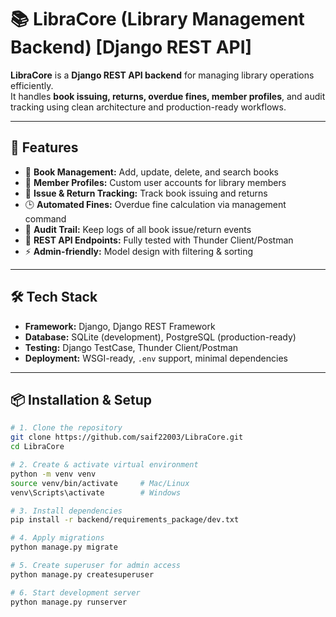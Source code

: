 # 📚 LibraCore (Library Management Backend) [Django REST API]
**LibraCore** is a **Django REST API backend** for managing library operations efficiently.  
It handles **book issuing, returns, overdue fines, member profiles**, and audit tracking using clean architecture and production-ready workflows.

---

## 🚀 Features
- 📖 **Book Management:** Add, update, delete, and search books  
- 👤 **Member Profiles:** Custom user accounts for library members  
- 🔄 **Issue & Return Tracking:** Track book issuing and returns  
- 🕒 **Automated Fines:** Overdue fine calculation via management command  
- 📝 **Audit Trail:** Keep logs of all book issue/return events  
- 🔐 **REST API Endpoints:** Fully tested with Thunder Client/Postman  
- ⚡ **Admin-friendly:** Model design with filtering & sorting  

---

## 🛠️ Tech Stack
- **Framework:** Django, Django REST Framework  
- **Database:** SQLite (development), PostgreSQL (production-ready)  
- **Testing:** Django TestCase, Thunder Client/Postman  
- **Deployment:** WSGI-ready, `.env` support, minimal dependencies  

---

## 📦 Installation & Setup

```bash
# 1. Clone the repository
git clone https://github.com/saif22003/LibraCore.git
cd LibraCore

# 2. Create & activate virtual environment
python -m venv venv
source venv/bin/activate     # Mac/Linux
venv\Scripts\activate        # Windows

# 3. Install dependencies
pip install -r backend/requirements_package/dev.txt

# 4. Apply migrations
python manage.py migrate

# 5. Create superuser for admin access
python manage.py createsuperuser

# 6. Start development server
python manage.py runserver

